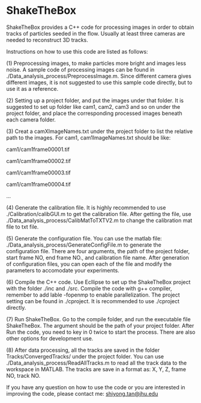 # ShakeTheBox

ShakeTheBox provides a C++ code for processing images in order to obtain tracks of particles seeded in the flow. Usually at least three cameras are needed to reconstruct 3D tracks.

Instructions on how to use this code are listed as follows:

(1) Preprocessing images, to make particles more bright and images less noise. A sample code of processing images can be found in  ./Data_analysis_process/PreprocessImage.m. Since different camera gives different images, it is not suggested to use this sample code directly, but to use it as a reference.

(2) Setting up a project folder, and put the images under that folder. It is suggested to set up folder like cam1, cam2, cam3 and so on under the project folder, and place the corresponding processed images beneath each camera folder.

(3) Creat a camXImageNames.txt under the project folder to list the relative path to the images. For cam1, cam1ImageNames.txt should be like:

cam1/cam1frame00001.tif

cam1/cam1frame00002.tif

cam1/cam1frame00003.tif

cam1/cam1frame00004.tif

...

(4) Generate the calibration file. It is highly recommended to use ./Calibration/calibGUI.m to get the calibration file. After getting the file, use ./Data_analysis_process/CalibMatToTXTV2.m to change the calibration mat file to txt file.

(5) Generate the configuration file. You can use the matlab file: ./Data_analysis_process/GenerateConfigFile.m to generate the configuration file. There are four arguments, the path of the project folder, start frame NO, end frame NO., and calibration file name. After generation of configuration files, you can open each of the file and modify the parameters to accomodate your experiments.

(6) Compile the C++ code. Use Ecllipse to set up the ShakeTheBox project with the folder ./inc and ./src. Compile the code with g++ compiler, remember to add lable -fopenmp to enable parallelization. The project setting can be found in ./cproject. It is recommended to use ./cproject directly.

(7) Run ShakeTheBox. Go to the compile folder, and run the executable file ShakeTheBox. The argument should be the path of your project folder. After Run the code, you need to key in 0 twice to start the process. There are also other options for development use. 

(8) After data processing, all the tracks are saved in the folder Tracks/ConvergedTracks/ under the project folder. You can use ./Data_analysis_process/ReadAllTracks.m to read all the track data to the workspace in MATLAB. The tracks are save in a format as: X, Y, Z, frame NO, track NO.

If you have any question on how to use the code or you are interested in improving the code, please contact me: shiyong.tan@jhu.edu
